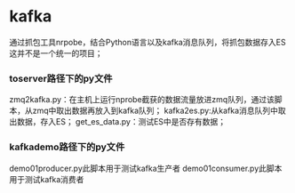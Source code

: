 # kafka
通过抓包工具nrpobe，结合Python语言以及kafka消息队列，将抓包数据存入ES
这并不是一个统一的项目；
### toserver路径下的py文件
zmq2kafka.py：在主机上运行nprobe截获的数据流量放进zmq队列，通过该脚本，从zmq中取出数据再放入到kafka队列；
kafka2es.py:从kafka消息队列中取出数据，存入ES；
get_es_data.py：测试ES中是否存有数据；

### kafkademo路径下的py文件
demo01producer.py此脚本用于测试kafka生产者
demo01consumer.py此脚本用于测试kafka消费者

